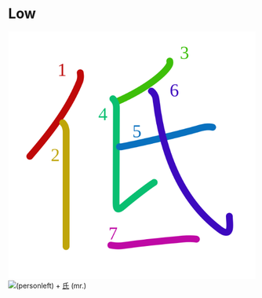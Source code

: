 # Low
![4f4e](Kanji/kanji-colorize/4f4e.svg)
![](http://www.kanjidamage.com/assets/radsmall/man-d0fa8d3e87b0dcd06a7777a6693f057bfe7d041f88edfa20c6663c61cf324435.jpg)(personleft) + [氏](Kanji/kanji-dict/氏.md) (mr.)